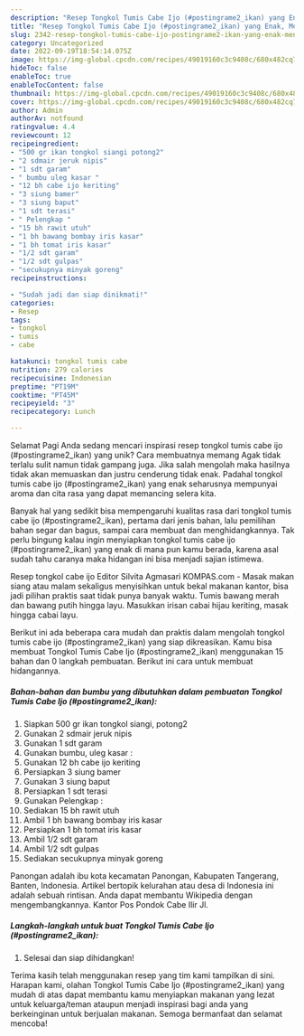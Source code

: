 ```yaml
---
description: "Resep Tongkol Tumis Cabe Ijo (#postingrame2_ikan) yang Enak, Mengugah Selera"
title: "Resep Tongkol Tumis Cabe Ijo (#postingrame2_ikan) yang Enak, Mengugah Selera"
slug: 2342-resep-tongkol-tumis-cabe-ijo-postingrame2-ikan-yang-enak-mengugah-selera
category: Uncategorized
date: 2022-09-19T18:54:14.075Z
image: https://img-global.cpcdn.com/recipes/49019160c3c9408c/680x482cq70/tongkol-tumis-cabe-ijo-postingrame2_ikan-foto-resep-utama.jpg
hideToc: false
enableToc: true
enableTocContent: false
thumbnail: https://img-global.cpcdn.com/recipes/49019160c3c9408c/680x482cq70/tongkol-tumis-cabe-ijo-postingrame2_ikan-foto-resep-utama.jpg
cover: https://img-global.cpcdn.com/recipes/49019160c3c9408c/680x482cq70/tongkol-tumis-cabe-ijo-postingrame2_ikan-foto-resep-utama.jpg
author: Admin
authorAv: notfound
ratingvalue: 4.4
reviewcount: 12
recipeingredient:
- "500 gr ikan tongkol siangi potong2"
- "2 sdmair jeruk nipis"
- "1 sdt garam"
- " bumbu uleg kasar "
- "12 bh cabe ijo keriting"
- "3 siung bamer"
- "3 siung baput"
- "1 sdt terasi"
- " Pelengkap "
- "15 bh rawit utuh"
- "1 bh bawang bombay iris kasar"
- "1 bh tomat iris kasar"
- "1/2 sdt garam"
- "1/2 sdt gulpas"
- "secukupnya minyak goreng"
recipeinstructions:

- "Sudah jadi dan siap dinikmati!"
categories:
- Resep
tags:
- tongkol
- tumis
- cabe

katakunci: tongkol tumis cabe 
nutrition: 279 calories
recipecuisine: Indonesian
preptime: "PT19M"
cooktime: "PT45M"
recipeyield: "3"
recipecategory: Lunch

---
```



Selamat Pagi Anda sedang mencari inspirasi resep tongkol tumis cabe ijo (#postingrame2_ikan) yang unik? Cara membuatnya memang Agak tidak terlalu sulit namun tidak gampang juga. Jika salah mengolah maka hasilnya tidak akan memuaskan dan justru cenderung tidak enak. Padahal tongkol tumis cabe ijo (#postingrame2_ikan) yang enak seharusnya mempunyai aroma dan cita rasa yang dapat memancing selera kita.


Banyak hal yang sedikit bisa mempengaruhi kualitas rasa dari tongkol tumis cabe ijo (#postingrame2_ikan), pertama dari jenis bahan, lalu pemilihan bahan segar dan bagus, sampai cara membuat dan menghidangkannya. Tak perlu bingung kalau ingin menyiapkan tongkol tumis cabe ijo (#postingrame2_ikan) yang enak di mana pun kamu berada, karena asal sudah tahu caranya maka hidangan ini bisa menjadi sajian istimewa.

Resep tongkol cabe ijo Editor Silvita Agmasari KOMPAS.com - Masak makan siang atau malam sekaligus menyisihkan untuk bekal makanan kantor, bisa jadi pilihan praktis saat tidak punya banyak waktu. Tumis bawang merah dan bawang putih hingga layu. Masukkan irisan cabai hijau keriting, masak hingga cabai layu.


Berikut ini ada beberapa cara mudah dan praktis dalam mengolah tongkol tumis cabe ijo (#postingrame2_ikan) yang siap dikreasikan. Kamu bisa membuat Tongkol Tumis Cabe Ijo (#postingrame2_ikan) menggunakan 15 bahan dan 0 langkah pembuatan. Berikut ini cara untuk membuat hidangannya.

<!--inarticleads1-->

##### Bahan-bahan dan bumbu yang dibutuhkan dalam pembuatan Tongkol Tumis Cabe Ijo (#postingrame2_ikan):

1. Siapkan 500 gr ikan tongkol siangi, potong2
1. Gunakan 2 sdmair jeruk nipis
1. Gunakan 1 sdt garam
1. Gunakan  bumbu, uleg kasar :
1. Gunakan 12 bh cabe ijo keriting
1. Persiapkan 3 siung bamer
1. Gunakan 3 siung baput
1. Persiapkan 1 sdt terasi
1. Gunakan  Pelengkap :
1. Sediakan 15 bh rawit utuh
1. Ambil 1 bh bawang bombay iris kasar
1. Persiapkan 1 bh tomat iris kasar
1. Ambil 1/2 sdt garam
1. Ambil 1/2 sdt gulpas
1. Sediakan secukupnya minyak goreng


Panongan adalah ibu kota kecamatan Panongan, Kabupaten Tangerang, Banten, Indonesia. Artikel bertopik kelurahan atau desa di Indonesia ini adalah sebuah rintisan. Anda dapat membantu Wikipedia dengan mengembangkannya. Kantor Pos Pondok Cabe Ilir Jl. 

<!--inarticleads2-->

##### Langkah-langkah untuk buat Tongkol Tumis Cabe Ijo (#postingrame2_ikan):


1. Selesai dan siap dihidangkan!



Terima kasih telah menggunakan resep yang tim kami tampilkan di sini. Harapan kami, olahan Tongkol Tumis Cabe Ijo (#postingrame2_ikan) yang mudah di atas dapat membantu kamu menyiapkan makanan yang lezat untuk keluarga/teman ataupun menjadi inspirasi bagi anda yang berkeinginan untuk berjualan makanan. Semoga bermanfaat dan selamat mencoba!
